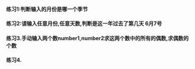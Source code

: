 ####  练习1:判断输入的月份是哪一个季节
####  练习2:请输入任意月份,任意天数,判断是这一年过去了第几天   6月7号
####  练习3.手动输入两个数number1,number2求这两个数中的所有的偶数,求偶数的个数
####  练习4.